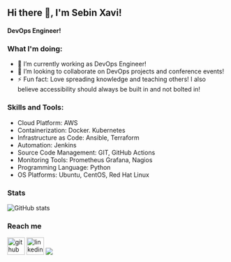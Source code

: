 ## Hi there 👋, I'm Sebin Xavi!
#### DevOps Engineer!


 ### What I'm doing: 
 
- 🔭 I’m currently working as DevOps Engineer!
- 👯 I’m looking to collaborate on DevOps projects and conference events!
- ⚡ Fun fact: Love spreading knowledge and teaching others! I also believe accessibility should always be built in and not bolted in! 

<h3 align="left">Skills and Tools:</h3>

- Cloud Platform: AWS 
- Containerization: Docker. Kubernetes
- Infrastructure as Code: Ansible, Terraform
- Automation: Jenkins
- Source Code Management: GIT, GitHub Actions
- Monitoring Tools: Prometheus Grafana, Nagios
- Programming Language: Python
- OS Platforms: Ubuntu, CentOS, Red Hat Linux

### Stats

![GitHub stats](https://github-readme-stats.vercel.app/api?username=sebinxavi&count_private=true)  
 
### Reach me
[<img src='https://cdn.jsdelivr.net/npm/simple-icons@3.0.1/icons/github.svg' alt='github' height='40'>](https://github.com/sebinxavi)  [<img src='https://cdn.jsdelivr.net/npm/simple-icons@3.0.1/icons/linkedin.svg' alt='linkedin' height='40'>](https://www.linkedin.com/in/sebinxavi/)
<a href="mailto:sebin.xavi1@gmail.com"><img src="https://img.shields.io/badge/-sebin.xavi1@gmail.com-D14836?style=flat&logo=Gmail&logoColor=white"/></a>
 

